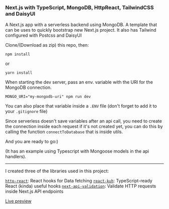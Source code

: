 ### Next.js with TypeScript, MongoDB, HttpReact, TailwindCSS and DaisyUI

A Next.js app with a serverless backend using MongoDB. A template that can be uses to quickly bootstrap new Next.js project. It also has Tailwind configured with Postcss and DaisyUI

Clone/(Download as zip) this repo, then:

`npm install`

or

`yarn install`

When starting the dev server, pass an env. variable with the URI for the MongoDB connection.

`MONGO_URI="my-mongodb-uri" npm run dev`

You can also place that variable inside a `.ENV` file (don't forget to add it to your `.gitignore` file)

Since serverless doesn't save variables after an api call, you need to create the connection inside each request if it's not created yet, you can do this by calling the function `connectToDatabase` that is inside utils.

And you are ready to go:)

(It has an example using Typescript with Mongoose models in the api handlers).

---

I created three of the libraries used in this project:

[`http-react`](https://http-react.netlify.app/): React hooks for Data fetching
[`react-kuh`](https://www.npmjs.com/package/react-kuh): TypeScript-ready React (kinda) useful hooks
[`next-api-validation`](https://www.npmjs.com/package/next-api-validation): Validate HTTP requests inside Next.js API endpoints


[Live preview](https://nextjs-typescript-and-mongodb-psi.vercel.app)